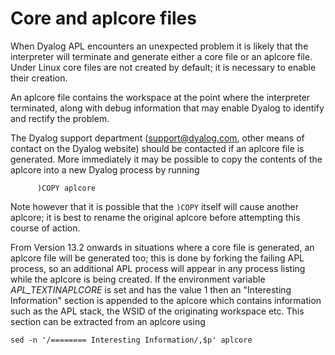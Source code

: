 <h1 class="heading"><span class="name">Core and aplcore files</span></h1>

When Dyalog APL encounters an unexpected problem it is likely that the interpreter will terminate and generate either a core file or an aplcore file. Under Linux core files are not created by default; it is necessary to enable their creation.

An aplcore file contains the workspace at the point where the interpreter terminated, along with debug information that may enable Dyalog to identify and rectify the problem.

The Dyalog support department (support@dyalog.com, other means of contact on the Dyalog website) should be contacted if an aplcore file is generated. More immediately it may be possible to copy the contents of the aplcore into a new Dyalog process by running
```apl
      )COPY aplcore
```

Note however that it is possible that the `)COPY` itself will cause another aplcore; it is best to rename the original aplcore before attempting this course of action.

From Version 13.2 onwards in situations where a core file is generated, an aplcore file will be generated too; this is done by forking the failing APL process, so an additional APL process will appear in any process listing while the aplcore is being created. If the environment variable *APL_TEXTINAPLCORE* is set and has the value 1 then an "Interesting Information" section is appended to the aplcore which contains information such as the APL stack, the WSID of the originating workspace etc. This section can be extracted from an aplcore using
```apl
sed -n '/======== Interesting Information/,$p' aplcore
```

